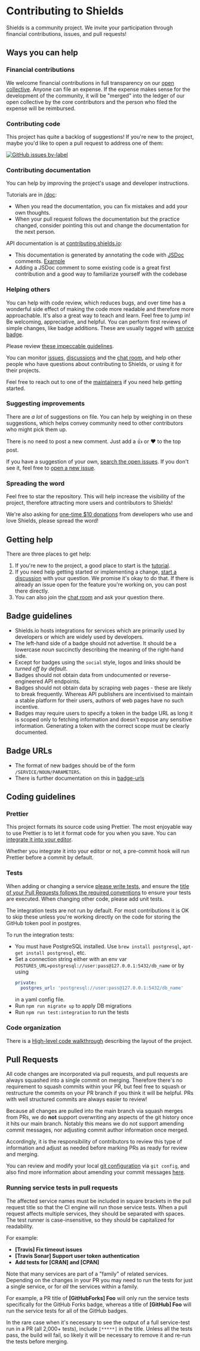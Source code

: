 # Contributing to Shields

Shields is a community project. We invite your participation through
financial contributions, issues, and pull requests!

## Ways you can help

### Financial contributions

We welcome financial contributions in full transparency on our
[open collective](https://opencollective.com/shields). Anyone can file an
expense. If the expense makes sense for the development of the community, it
will be "merged" into the ledger of our open collective by the core
contributors and the person who filed the expense will be reimbursed.

### Contributing code

This project has quite a backlog of suggestions! If you're new to the project,
maybe you'd like to open a pull request to address one of them:

[![GitHub issues by-label](https://img.shields.io/github/issues/badges/shields/good%20first%20issue.svg)](https://github.com/badges/shields/issues?q=is%3Aissue+is%3Aopen+label%3A%22good+first+issue%22)

### Contributing documentation

You can help by improving the project's usage and developer instructions.

Tutorials are in [/doc](https://github.com/badges/shields/tree/master/doc):

- When you read the documentation, you can fix mistakes and add your own thoughts.
- When your pull request follows the documentation but the practice changed,
  consider pointing this out and change the documentation for the next person.

API documentation is at [contributing.shields.io](https://contributing.shields.io/):

- This documentation is generated by annotating the code with
  [JSDoc](https://jsdoc.app/about-getting-started.html) comments.
  [Example](https://github.com/badges/shields/blob/b3be4d94d5ef570b8daccfd088c343a958988843/core/base-service/base-json.js#L26-L41)
- Adding a JSDoc comment to some existing code is a great first contribution
  and a good way to familiarize yourself with the codebase

### Helping others

You can help with code review, which reduces bugs, and over time has a
wonderful side effect of making the code more readable and therefore more
approachable. It's also a great way to teach and learn. Feel free to jump in!
Be welcoming, appreciative, and helpful. You can perform first reviews of
simple changes, like badge additions. These are usually tagged with
[service badge][service badge pr tag].

Please review [these impeccable guidelines][code review guidelines].

You can monitor [issues][], [discussions][] and the [chat room][], and help
other people who have questions about contributing to Shields, or using it
for their projects.

Feel free to reach out to one of the [maintainers][]
if you need help getting started.

[service badge pr tag]: https://github.com/badges/shields/pulls?q=is%3Apr+is%3Aopen+label%3Aservice-badge
[code review guidelines]: https://kickstarter.engineering/a-guide-to-mindful-communication-in-code-reviews-48aab5282e5e
[issues]: https://github.com/badges/shields/issues
[discussions]: https://github.com/badges/shields/discussions
[chat room]: https://discordapp.com/invite/HjJCwm5
[maintainers]: https://github.com/badges/shields#project-leaders

### Suggesting improvements

There are _a lot_ of suggestions on file. You can help by weighing in on these
suggestions, which helps convey community need to other contributors who might
pick them up.

There is no need to post a new comment. Just add a :thumbsup: or :heart: to
the top post.

If you have a suggestion of your own, [search the open issues][issues]. If you
don't see it, feel free to [open a new issue][open an issue].

[open an issue]: https://github.com/badges/shields/issues/new/choose

### Spreading the word

Feel free to star the repository. This will help increase the visibility of the project, therefore attracting more users and contributors to Shields!

We're also asking for [one-time \$10 donations](https://opencollective.com/shields) from developers who use and love Shields, please spread the word!

## Getting help

There are three places to get help:

1. If you're new to the project, a good place to start is the [tutorial][].
2. If you need help getting started or implementing a change, [start a discussion][discussions]
   with your question. We promise it's okay to do that. If there is already an
   issue open for the feature you're working on, you can post there directly.
3. You can also join the [chat room][] and ask your question there.

[tutorial]: doc/TUTORIAL.md

## Badge guidelines

- Shields.io hosts integrations for services which are primarily
  used by developers or which are widely used by developers.
- The left-hand side of a badge should not advertise. It should be a lowercase _noun_
  succinctly describing the meaning of the right-hand side.
- Except for badges using the `social` style, logos and links should be _turned off by
  default_.
- Badges should not obtain data from undocumented or reverse-engineered API endpoints.
- Badges should not obtain data by scraping web pages - these are likely to break frequently.
  Whereas API publishers are incentivised to maintain a stable platform for their users,
  authors of web pages have no such incentive.
- Badges may require users to specify a token in the badge URL as long it is scoped only to
  fetching information and doesn't expose any sensitive information. Generating a token with the
  correct scope must be clearly documented.

## Badge URLs

- The format of new badges should be of the form `/SERVICE/NOUN/PARAMETERS`.
- There is further documentation on this in [badge-urls](https://github.com/badges/shields/blob/master/doc/badge-urls.md)

## Coding guidelines

### Prettier

This project formats its source code using Prettier. The most enjoyable way to
use Prettier is to let it format code for you when you save. You can [integrate
it into your editor][integrate prettier].

Whether you integrate it into your editor or not, a pre-commit hook will run
Prettier before a commit by default.

[integrate prettier]: https://prettier.io/docs/en/editors.html

### Tests

When adding or changing a service [please write tests][service-tests], and ensure the [title of your Pull Requests follows the required conventions](#running-service-tests-in-pull-requests) to ensure your tests are executed.
When changing other code, please add unit tests.

The integration tests are not run by default. For most contributions it is OK to skip these unless you're working directly on the code for storing the GitHub token pool in postgres.

To run the integration tests:

- You must have PostgreSQL installed. Use `brew install postgresql`, `apt-get install postgresql`, etc.
- Set a connection string either with an env var `POSTGRES_URL=postgresql://user:pass@127.0.0.1:5432/db_name` or by using
  ```yaml
  private:
    postgres_url: 'postgresql://user:pass@127.0.0.1:5432/db_name'
  ```
  in a yaml config file.
- Run `npm run migrate up` to apply DB migrations
- Run `npm run test:integration` to run the tests

[service-tests]: https://github.com/badges/shields/blob/master/doc/service-tests.md

### Code organization

There is a [High-level code walkthrough](doc/code-walkthrough.md) describing the layout of the project.

## Pull Requests

All code changes are incorporated via pull requests, and pull requests are always squashed into a single commit on merging. Therefore there's no requirement to squash commits within your PR, but feel free to squash or restructure the commits on your PR branch if you think it will be helpful. PRs with well structured commits are always easier to review!

Because all changes are pulled into the main branch via squash merges from PRs, we do **not** support overwriting any aspects of the git history once it hits our main branch. Notably this means we do not support amending commit messages, nor adjusting commit author information once merged.

Accordingly, it is the responsibility of contributors to review this type of information and adjust as needed before marking PRs as ready for review and merging.

You can review and modify your local [git configuration][git-config] via `git config`, and also find more information about amending your commit messages [here][amending-commits].

[git-config]: https://git-scm.com/book/en/v2/Customizing-Git-Git-Configuration
[amending-commits]: https://docs.github.com/en/github/committing-changes-to-your-project/changing-a-commit-message#rewriting-the-most-recent-commit-message

### Running service tests in pull requests

The affected service names must be included in square brackets in the pull request title so that the CI engine will run those service tests. When a pull request affects multiple services, they should be separated with spaces. The test runner is case-insensitive, so they should be capitalized for readability.

For example:

- **[Travis] Fix timeout issues**
- **[Travis Sonar] Support user token authentication**
- **Add tests for [CRAN] and [CPAN]**

Note that many services are part of a "family" of related services. Depending on the changes in your PR you may need to run the tests for just a single service, or for _all_ the services within a family.

For example, a PR title of **[GitHubForks] Foo** will only run the service tests specifically for the GitHub Forks badge, whereas a title of **[GitHub] Foo** will run the service tests for all of the GitHub badges.

In the rare case when it's necessary to see the output of a full service-test
run in a PR (all 2,000+ tests), include `[*****]` in the title. Unless all the tests pass, the build
will fail, so likely it will be necessary to remove it and re-run the tests
before merging.
